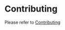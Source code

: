 # Contributing

Please refer to [Contributing](https://github.com/numaproj/numaproj/blob/main/CONTRIBUTING.md)